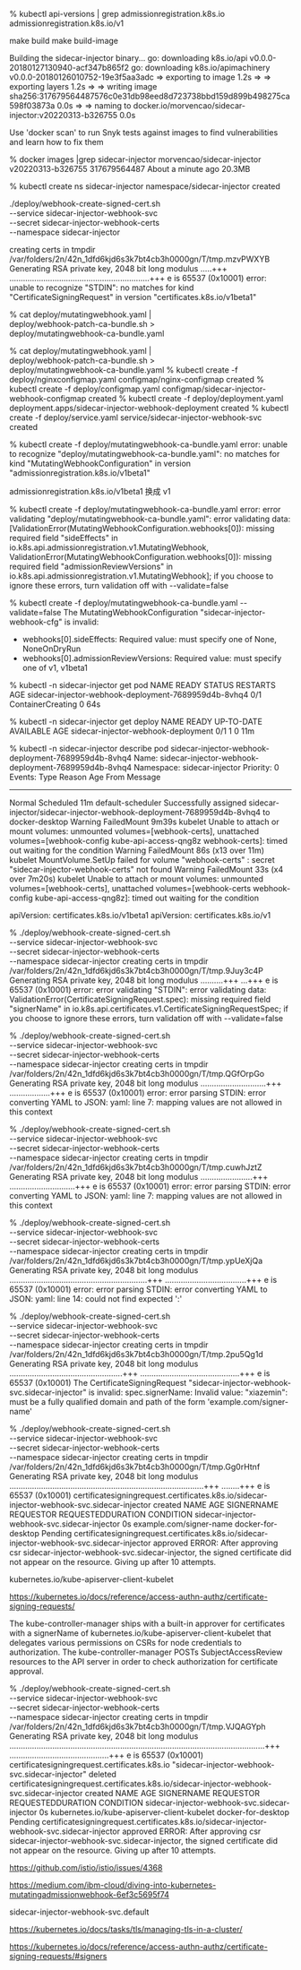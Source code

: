 % kubectl api-versions | grep admissionregistration.k8s.io
admissionregistration.k8s.io/v1


make build 
make build-image

Building the sidecar-injector binary...
go: downloading k8s.io/api v0.0.0-20180127130940-acf347b865f2
go: downloading k8s.io/apimachinery v0.0.0-20180126010752-19e3f5aa3adc
 => exporting to image                                                                                          1.2s
 => => exporting layers                                                                                         1.2s
 => => writing image sha256:317679564487576c0e31db98eed8d723738bbd159d899b498275ca598f03873a                    0.0s
 => => naming to docker.io/morvencao/sidecar-injector:v20220313-b326755                                         0.0s

Use 'docker scan' to run Snyk tests against images to find vulnerabilities and learn how to fix them


 % docker images |grep sidecar-injector
morvencao/sidecar-injector                                           v20220313-b326755                                       317679564487   About a minute ago   20.3MB

%  kubectl create ns sidecar-injector
namespace/sidecar-injector created


./deploy/webhook-create-signed-cert.sh \
    --service sidecar-injector-webhook-svc \
    --secret sidecar-injector-webhook-certs \
    --namespace sidecar-injector

creating certs in tmpdir /var/folders/2n/42n_1dfd6kjd6s3k7bt4cb3h0000gn/T/tmp.mzvPWXYB 
Generating RSA private key, 2048 bit long modulus
.....+++
..............................................................+++
e is 65537 (0x10001)
error: unable to recognize "STDIN": no matches for kind "CertificateSigningRequest" in version "certificates.k8s.io/v1beta1"


 % cat deploy/mutatingwebhook.yaml | \
    deploy/webhook-patch-ca-bundle.sh > \
    deploy/mutatingwebhook-ca-bundle.yaml



% cat deploy/mutatingwebhook.yaml | \
    deploy/webhook-patch-ca-bundle.sh > \
    deploy/mutatingwebhook-ca-bundle.yaml
% kubectl create -f deploy/nginxconfigmap.yaml
configmap/nginx-configmap created
% kubectl create -f deploy/configmap.yaml
configmap/sidecar-injector-webhook-configmap created
% kubectl create -f deploy/deployment.yaml
deployment.apps/sidecar-injector-webhook-deployment created
% kubectl create -f deploy/service.yaml
service/sidecar-injector-webhook-svc created


% kubectl create -f deploy/mutatingwebhook-ca-bundle.yaml
error: unable to recognize "deploy/mutatingwebhook-ca-bundle.yaml": no matches for kind "MutatingWebhookConfiguration" in version "admissionregistration.k8s.io/v1beta1"


admissionregistration.k8s.io/v1beta1 换成 v1

% kubectl create -f deploy/mutatingwebhook-ca-bundle.yaml
error: error validating "deploy/mutatingwebhook-ca-bundle.yaml": error validating data: [ValidationError(MutatingWebhookConfiguration.webhooks[0]): missing required field "sideEffects" in io.k8s.api.admissionregistration.v1.MutatingWebhook, ValidationError(MutatingWebhookConfiguration.webhooks[0]): missing required field "admissionReviewVersions" in io.k8s.api.admissionregistration.v1.MutatingWebhook]; if you choose to ignore these errors, turn validation off with --validate=false


% kubectl create -f deploy/mutatingwebhook-ca-bundle.yaml --validate=false
The MutatingWebhookConfiguration "sidecar-injector-webhook-cfg" is invalid: 
* webhooks[0].sideEffects: Required value: must specify one of None, NoneOnDryRun
* webhooks[0].admissionReviewVersions: Required value: must specify one of v1, v1beta1




% kubectl -n sidecar-injector get pod
NAME                                                   READY   STATUS              RESTARTS   AGE
sidecar-injector-webhook-deployment-7689959d4b-8vhq4   0/1     ContainerCreating   0          64s

% kubectl -n sidecar-injector get deploy
NAME                                  READY   UP-TO-DATE   AVAILABLE   AGE
sidecar-injector-webhook-deployment   0/1     1            0           11m



% kubectl -n sidecar-injector describe pod sidecar-injector-webhook-deployment-7689959d4b-8vhq4
Name:           sidecar-injector-webhook-deployment-7689959d4b-8vhq4
Namespace:      sidecar-injector
Priority:       0
Events:
  Type     Reason       Age                  From               Message
  ----     ------       ----                 ----               -------
  Normal   Scheduled    11m                  default-scheduler  Successfully assigned sidecar-injector/sidecar-injector-webhook-deployment-7689959d4b-8vhq4 to docker-desktop
  Warning  FailedMount  9m39s                kubelet            Unable to attach or mount volumes: unmounted volumes=[webhook-certs], unattached volumes=[webhook-config kube-api-access-qng8z webhook-certs]: timed out waiting for the condition
  Warning  FailedMount  86s (x13 over 11m)   kubelet            MountVolume.SetUp failed for volume "webhook-certs" : secret "sidecar-injector-webhook-certs" not found
  Warning  FailedMount  33s (x4 over 7m20s)  kubelet            Unable to attach or mount volumes: unmounted volumes=[webhook-certs], unattached volumes=[webhook-certs webhook-config kube-api-access-qng8z]: timed out waiting for the condition



apiVersion: certificates.k8s.io/v1beta1
apiVersion: certificates.k8s.io/v1


 % ./deploy/webhook-create-signed-cert.sh \
    --service sidecar-injector-webhook-svc \
    --secret sidecar-injector-webhook-certs \
    --namespace sidecar-injector
creating certs in tmpdir /var/folders/2n/42n_1dfd6kjd6s3k7bt4cb3h0000gn/T/tmp.9Juy3c4P 
Generating RSA private key, 2048 bit long modulus
..........+++
...+++
e is 65537 (0x10001)
error: error validating "STDIN": error validating data: ValidationError(CertificateSigningRequest.spec): missing required field "signerName" in io.k8s.api.certificates.v1.CertificateSigningRequestSpec; if you choose to ignore these errors, turn validation off with --validate=false



 % ./deploy/webhook-create-signed-cert.sh \
    --service sidecar-injector-webhook-svc \
    --secret sidecar-injector-webhook-certs \
    --namespace sidecar-injector
creating certs in tmpdir /var/folders/2n/42n_1dfd6kjd6s3k7bt4cb3h0000gn/T/tmp.QGfOrpGo 
Generating RSA private key, 2048 bit long modulus
.............................+++
..................+++
e is 65537 (0x10001)
error: error parsing STDIN: error converting YAML to JSON: yaml: line 7: mapping values are not allowed in this context


% ./deploy/webhook-create-signed-cert.sh \
    --service sidecar-injector-webhook-svc \
    --secret sidecar-injector-webhook-certs \
    --namespace sidecar-injector
creating certs in tmpdir /var/folders/2n/42n_1dfd6kjd6s3k7bt4cb3h0000gn/T/tmp.cuwhJztZ 
Generating RSA private key, 2048 bit long modulus
.......................+++
.............................+++
e is 65537 (0x10001)
error: error parsing STDIN: error converting YAML to JSON: yaml: line 7: mapping values are not allowed in this context




% ./deploy/webhook-create-signed-cert.sh \
    --service sidecar-injector-webhook-svc \
    --secret sidecar-injector-webhook-certs \
    --namespace sidecar-injector
creating certs in tmpdir /var/folders/2n/42n_1dfd6kjd6s3k7bt4cb3h0000gn/T/tmp.ypUeXjQa 
Generating RSA private key, 2048 bit long modulus
.............................................................+++
....................................+++
e is 65537 (0x10001)
error: error parsing STDIN: error converting YAML to JSON: yaml: line 14: could not find expected ':'



% ./deploy/webhook-create-signed-cert.sh \
    --service sidecar-injector-webhook-svc \
    --secret sidecar-injector-webhook-certs \
    --namespace sidecar-injector
creating certs in tmpdir /var/folders/2n/42n_1dfd6kjd6s3k7bt4cb3h0000gn/T/tmp.2pu5Qg1d 
Generating RSA private key, 2048 bit long modulus
..................................................+++
............................................+++
e is 65537 (0x10001)
The CertificateSigningRequest "sidecar-injector-webhook-svc.sidecar-injector" is invalid: spec.signerName: Invalid value: "xiazemin": must be a fully qualified domain and path of the form 'example.com/signer-name'





% ./deploy/webhook-create-signed-cert.sh \
    --service sidecar-injector-webhook-svc \
    --secret sidecar-injector-webhook-certs \
    --namespace sidecar-injector
creating certs in tmpdir /var/folders/2n/42n_1dfd6kjd6s3k7bt4cb3h0000gn/T/tmp.Gg0rHtnf 
Generating RSA private key, 2048 bit long modulus
......................................................................................+++
........+++
e is 65537 (0x10001)
certificatesigningrequest.certificates.k8s.io/sidecar-injector-webhook-svc.sidecar-injector created
NAME                                            AGE   SIGNERNAME                REQUESTOR            REQUESTEDDURATION   CONDITION
sidecar-injector-webhook-svc.sidecar-injector   0s    example.com/signer-name   docker-for-desktop   <none>              Pending
certificatesigningrequest.certificates.k8s.io/sidecar-injector-webhook-svc.sidecar-injector approved
ERROR: After approving csr sidecar-injector-webhook-svc.sidecar-injector, the signed certificate did not appear on the resource. Giving up after 10 attempts.



kubernetes.io/kube-apiserver-client-kubelet

https://kubernetes.io/docs/reference/access-authn-authz/certificate-signing-requests/

The kube-controller-manager ships with a built-in approver for certificates with a signerName of kubernetes.io/kube-apiserver-client-kubelet that delegates various permissions on CSRs for node credentials to authorization. The kube-controller-manager POSTs SubjectAccessReview resources to the API server in order to check authorization for certificate approval.




% ./deploy/webhook-create-signed-cert.sh \
    --service sidecar-injector-webhook-svc \
    --secret sidecar-injector-webhook-certs \
    --namespace sidecar-injector
creating certs in tmpdir /var/folders/2n/42n_1dfd6kjd6s3k7bt4cb3h0000gn/T/tmp.VJQAGYph 
Generating RSA private key, 2048 bit long modulus
.................................................................................................................+++
............................................+++
e is 65537 (0x10001)
certificatesigningrequest.certificates.k8s.io "sidecar-injector-webhook-svc.sidecar-injector" deleted
certificatesigningrequest.certificates.k8s.io/sidecar-injector-webhook-svc.sidecar-injector created
NAME                                            AGE   SIGNERNAME                                    REQUESTOR            REQUESTEDDURATION   CONDITION
sidecar-injector-webhook-svc.sidecar-injector   0s    kubernetes.io/kube-apiserver-client-kubelet   docker-for-desktop   <none>              Pending
certificatesigningrequest.certificates.k8s.io/sidecar-injector-webhook-svc.sidecar-injector approved
ERROR: After approving csr sidecar-injector-webhook-svc.sidecar-injector, the signed certificate did not appear on the resource. Giving up after 10 attempts.


https://github.com/istio/istio/issues/4368

https://medium.com/ibm-cloud/diving-into-kubernetes-mutatingadmissionwebhook-6ef3c5695f74


sidecar-injector-webhook-svc.default

https://kubernetes.io/docs/tasks/tls/managing-tls-in-a-cluster/

https://kubernetes.io/docs/reference/access-authn-authz/certificate-signing-requests/#signers

